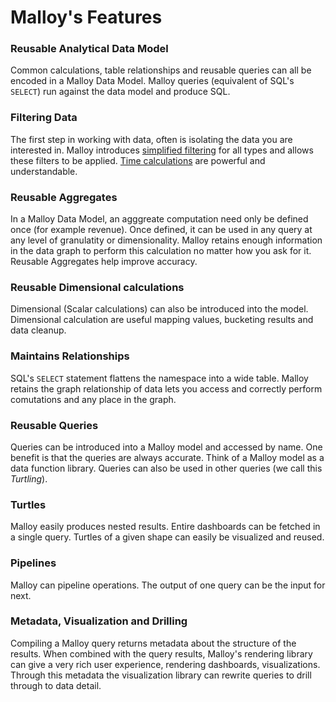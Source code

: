 # Malloy's Features

### Reusable Analytical Data Model
Common calculations, table relationships and reusable queries can all be encoded in a Malloy 
Data Model.  Malloy queries (equivalent of SQL's <code>SELECT</code>) run against the data model and
produce SQL.  

### Filtering Data
The first step in working with data, often is isolating the data you are interested in.
Malloy introduces [simplified filtering](language/filters.md) for all types and allows these filters to be
applied.  [Time calculations](language/time-ranges.md) are powerful and understandable.

### Reusable Aggregates
In a Malloy Data Model, an agggreate computation need only be defined once (for example revenue).  Once defined, it can be used
in any query at any level of granulatity or dimensionality. Malloy retains enough information in the data graph 
to perform this calculation no matter how you ask for it. Reusable Aggregates help improve accuracy.

### Reusable Dimensional calculations
Dimensional (Scalar calculations) can also be introduced into the model. Dimensional calculation are useful 
mapping values, bucketing results and data cleanup.

### Maintains Relationships
SQL's <code>SELECT</code> statement flattens the namespace into a wide table. Malloy retains the graph relationship
of data lets you access and correctly perform comutations and any place in the graph.

### Reusable Queries
Queries can be introduced into a Malloy model and accessed by name.  One benefit is that the
queries are always accurate.  Think of a Malloy model as a data function library.
Queries can also be used in other queries (we call this *Turtling*).  

### Turtles
Malloy easily produces nested results.  Entire dashboards can be fetched in a single query.
Turtles of a given shape can easily be visualized and reused.

### Pipelines
 Malloy can pipeline operations.  The output of one query can be the input for next.

### Metadata, Visualization and Drilling
Compiling a Malloy query returns metadata about the structure of the results. When combined with the query results, Malloy's rendering library can give a very
rich user experience, rendering dashboards, visualizations.  Through this metadata
the visualization library can rewrite queries to drill through to data detail.
